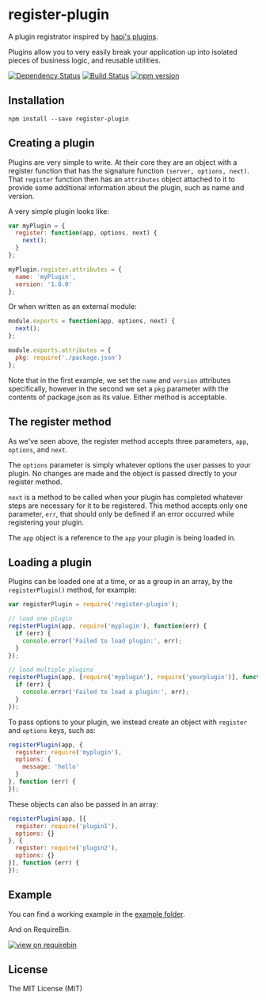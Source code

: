 # register-plugin

A plugin registrator inspired by [hapi's plugins](http://hapijs.com/tutorials/plugins).

Plugins allow you to very easily break your application up into isolated pieces of
business logic, and reusable utilities.

[![Dependency Status](https://david-dm.org/zkochan/register-plugin/status.svg?style=flat)](https://david-dm.org/zkochan/register-plugin)
[![Build Status](https://travis-ci.org/zkochan/register-plugin.svg?branch=master)](https://travis-ci.org/zkochan/register-plugin)
[![npm version](https://badge.fury.io/js/register-plugin.svg)](http://badge.fury.io/js/register-plugin)


## Installation

```
npm install --save register-plugin
```


## Creating a plugin

Plugins are very simple to write. At their core they are an object with a register
function that has the signature function `(server, options, next)`. That `register`
function then has an `attributes` object attached to it to provide some
additional information about the plugin, such as name and version.

A very simple plugin looks like:

```js
var myPlugin = {
  register: function(app, options, next) {
    next();
  }
};

myPlugin.register.attributes = {
  name: 'myPlugin',
  version: '1.0.0'
};
```

Or when written as an external module:

```js
module.exports = function(app, options, next) {
  next();
};

module.exports.attributes = {
  pkg: require('./package.json')
};
```

Note that in the first example, we set the `name` and `version` attributes specifically,
however in the second we set a `pkg` parameter with the contents of package.json as
its value. Either method is acceptable.


## The register method

As we've seen above, the register method accepts three parameters, `app`, `options`, and `next`.

The `options` parameter is simply whatever options the user passes to your plugin.
No changes are made and the object is passed directly to your register method.

`next` is a method to be called when your plugin has completed whatever steps are
necessary for it to be registered. This method accepts only one parameter, `err`,
that should only be defined if an error occurred while registering your plugin.

The `app` object is a reference to the `app` your plugin is being loaded in.


## Loading a plugin

Plugins can be loaded one at a time, or as a group in an array, by the
`registerPlugin()` method, for example:

```js
var registerPlugin = require('register-plugin');

// load one plugin
registerPlugin(app, require('myplugin'), function(err) {
  if (err) {
    console.error('Failed to load plugin:', err);
  }
});

// load multiple plugins
registerPlugin(app, [require('myplugin'), require('yourplugin')], function(err) {
  if (err) {
    console.error('Failed to load a plugin:', err);
  }
});
```

To pass options to your plugin, we instead create an object with `register` and `options` keys, such as:

```js
registerPlugin(app, {
  register: require('myplugin'),
  options: {
    message: 'hello'
  }
}, function (err) {
});
```

These objects can also be passed in an array:

```js
registerPlugin(app, [{
  register: require('plugin1'),
  options: {}
}, {
  register: require('plugin2'),
  options: {}
}], function (err) {
});
```


## Example

You can find a working example in the [example folder](example).

And on RequireBin.

[![view on requirebin](http://requirebin.com/badge.png)](http://requirebin.com/?gist=27ea2b9d6dc72abea03c)


## License

The MIT License (MIT)
